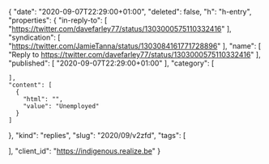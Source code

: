 {
  "date": "2020-09-07T22:29:00+01:00",
  "deleted": false,
  "h": "h-entry",
  "properties": {
    "in-reply-to": [
      "https://twitter.com/davefarley77/status/1303000575110332416"
    ],
    "syndication": [
      "https://twitter.com/JamieTanna/status/1303084161771728896"
    ],
    "name": [
      "Reply to https://twitter.com/davefarley77/status/1303000575110332416"
    ],
    "published": [
      "2020-09-07T22:29:00+01:00"
    ],
    "category": [

    ],
    "content": [
      {
        "html": "",
        "value": "Unemployed"
      }
    ]
  },
  "kind": "replies",
  "slug": "2020/09/v2zfd",
  "tags": [

  ],
  "client_id": "https://indigenous.realize.be"
}
